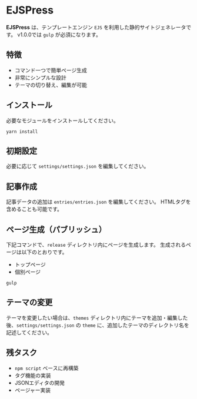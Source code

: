 # EJSPress

**EJSPress** は、テンプレートエンジン `EJS` を利用した静的サイトジェネレータです。
v1.0.0では `gulp` が必須になります。

## 特徴

- コマンド一つで簡単ページ生成
- 非常にシンプルな設計
- テーマの切り替え、編集が可能

## インストール

必要なモジュールをインストールしてください。

```
yarn install
```

## 初期設定

必要に応じて `settings/settings.json` を編集してください。

## 記事作成

記事データの追加は `entries/entries.json` を編集してください。
HTMLタグを含めることも可能です。

## ページ生成（パブリッシュ）

下記コマンドで、`release` ディレクトリ内にページを生成します。
生成されるページは以下のとおりです。

- トップページ
- 個別ページ

```
gulp
```

## テーマの変更

テーマを変更したい場合は、`themes` ディレクトリ内にテーマを追加・編集した後、`settings/settings.json` の `theme` に、追加したテーマのディレクトリ名を記述してください。

## 残タスク

- `npm script` ベースに再構築
- タグ機能の実装
- JSONエディタの開発
- ページャー実装

